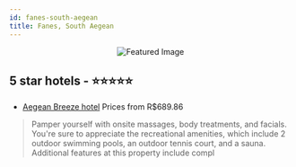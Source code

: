 ```yaml
---
id: fanes-south-aegean
title: Fanes, South Aegean
---
```


<center><img src="https://i.travelapi.com/hotels/13000000/12860000/12857900/12857848/5c71ac57_z.jpg" alt="Featured Image" /></center>


##  5 star hotels - ⭐️⭐️⭐️⭐️⭐️

-    [Aegean Breeze hotel](https://us.hurb.com/hotels/fanes/aegean-breeze-hotel-JNP-JP352136?cmp=18055) Prices from R$689.86
   > Pamper yourself with onsite massages, body treatments, and facials. You're sure to appreciate the recreational amenities, which include 2 outdoor swimming pools, an outdoor tennis court, and a sauna. Additional features at this property include compl
